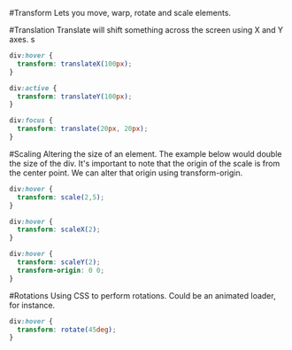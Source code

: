 #Transform
Lets you move, warp, rotate and scale elements.


#Translation
Translate will shift something across the screen using X and Y axes. s

```css
div:hover {
  transform: translateX(100px);
}

div:active {
  transform: translateY(100px);
}

div:focus {
  transform: translate(20px, 20px);
}
```

#Scaling
Altering the size of an element. The example below would double the size of the div. It's important to note that the origin of the scale is from the center point. We can alter that origin using transform-origin.

```css
div:hover {
  transform: scale(2,5);
}

div:hover {
  transform: scaleX(2);
}

div:hover {
  transform: scaleY(2);
  transform-origin: 0 0;
}
```

#Rotations
Using CSS to perform rotations. Could be an animated loader, for instance.

```css
div:hover {
  transform: rotate(45deg);
}
```
